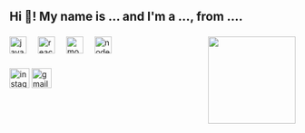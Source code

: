 <h2 align="left">Hi 👋! My name is ... and I'm a ..., from ....</h2>

###

<img align="right" height="154" src="https://media4.giphy.com/media/v1.Y2lkPTc5MGI3NjExNDFxdjUyYW1qaTgxaTJmZGkxam5vdGtuZWwxZGQ4Yjh1bncwY3p2cSZlcD12MV9pbnRlcm5hbF9naWZfYnlfaWQmY3Q9Zw/50d1MLdeUVr2l0yhsB/giphy.gif"  />

###

<div align="left">
  <img src="https://cdn.jsdelivr.net/gh/devicons/devicon/icons/javascript/javascript-original.svg" height="30" alt="javascript logo"  />
  <img width="12" />
  <img src="https://cdn.jsdelivr.net/gh/devicons/devicon/icons/react/react-original.svg" height="30" alt="react logo"  />
  <img width="12" />
  <img src="https://cdn.jsdelivr.net/gh/devicons/devicon/icons/mongodb/mongodb-original.svg" height="30" alt="mongodb logo"  />
  <img width="12" />
  <img src="https://cdn.jsdelivr.net/gh/devicons/devicon/icons/nodejs/nodejs-original.svg" height="30" alt="nodejs logo"  />
</div>

###

<div align="left">
  <img src="https://img.shields.io/static/v1?message=Instagram&logo=instagram&label=&color=E4405F&logoColor=white&labelColor=&style=for-the-badge" height="35" alt="instagram logo"  />
  <img src="https://img.shields.io/static/v1?message=Gmail&logo=gmail&label=&color=D14836&logoColor=white&labelColor=&style=for-the-badge" height="35" alt="gmail logo"  />
</div>

###
